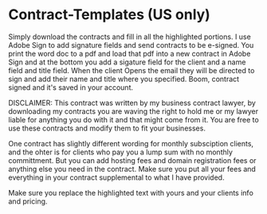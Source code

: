 # Contract-Templates (US only)

Simply download the contracts and fill in all the highlighted portions. I use Adobe Sign to add signature fields and send contracts to be e-signed. You print the word doc to a pdf and load that pdf into a new contract in Adobe Sign and at the bottom you add a sigature field for the client and a name field and title field. When the client Opens the email they will be directed to sign and add their name and title where you specified. Boom, contract signed and it's saved in your account.

DISCLAIMER: This contract was written by my business contract lawyer, by downloading my contracts you are waving the right to hold me or my lawyer liable for anything you do with it and that might come from it. You are free to use these contracts and modify them to fit your businesses.

One contract has slightly different wording for monthly subsciption clients, and the ohter is for clients who pay you a lump sum with no monthly committment. But you can add hosting fees and domain registration fees or anything else you need in the contract. Make sure you put all your fees and everything in your contract supplemental to what I have provided.

Make sure you replace the highlighted text with yours and your clients info and pricing.
